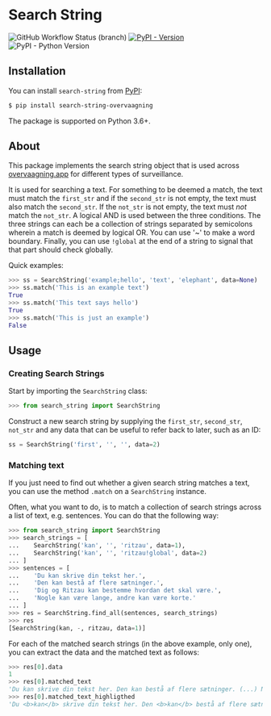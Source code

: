 # Search String

![GitHub Workflow Status (branch)](https://github.com/kaas-mulvad/search-string/workflows/CI/badge.svg)
[![PyPI - Version](https://img.shields.io/pypi/v/search-string)][pypi]
![PyPI - Python Version](https://img.shields.io/pypi/pyversions/search-string)

## Installation

You can install `search-string` from [PyPI][pypi]:

```bash
$ pip install search-string-overvaagning
```

The package is supported on Python 3.6+.

## About

This package implements the search string object that is used across [overvaagning.app](https://overvaagning.app/) for different types of surveillance.

It is used for searching a text. For something to be deemed a match, the text must match the `first_str` and if the `second_str` is not empty, the text must also match the `second_str`. If the `not_str` is not empty, the text must *not* match the `not_str`. A logical AND is used between the three conditions. The three strings can each be a collection of strings separated by semicolons wherein a match is deemed by logical OR. You can use '~' to make a word boundary. Finally, you can use `!global` at the end of a string to signal that that part should check globally.

Quick examples:

```python
>>> ss = SearchString('example;hello', 'text', 'elephant', data=None)
>>> ss.match('This is an example text')
True
>>> ss.match('This text says hello')
True
>>> ss.match('This is just an example')
False
```


## Usage


### Creating Search Strings

Start by importing the `SearchString` class:

```python
>>> from search_string import SearchString
```

Construct a new search string by supplying the `first_str`, `second_str`, `not_str` and any data that can be useful to refer back to later, such as an ID:

```python
ss = SearchString('first', '', '', data=2)
```

### Matching text

If you just need to find out whether a given search string matches a text, you can use the method `.match` on a `SearchString` instance.

Often, what you want to do, is to match a collection of search strings across a list of text, e.g. sentences. You can do that the following way:

```python
>>> from search_string import SearchString
>>> search_strings = [
...    SearchString('kan', '', 'ritzau', data=1),
...    SearchString('kan', '', 'ritzau!global', data=2)
... ]
>>> sentences = [
...    'Du kan skrive din tekst her.',
...    'Den kan bestå af flere sætninger.',
...    'Dig og Ritzau kan bestemme hvordan det skal være.',
...    'Nogle kan være lange, andre kan være korte.'
... ]
>>> res = SearchString.find_all(sentences, search_strings)
>>> res
[SearchString(kan, -, ritzau, data=1)]
```

For each of the matched search strings (in the above example, only one), you can extract the data and the matched text as follows:

```python
>>> res[0].data
1
>>> res[0].matched_text
'Du kan skrive din tekst her. Den kan bestå af flere sætninger. (...) Nogle kan være lange, andre kan være korte.'
>>> res[0].matched_text_highligthed
'Du <b>kan</b> skrive din tekst her. Den <b>kan</b> bestå af flere sætninger. (...) Nogle <b>kan</b> være lange, andre <b>kan</b> være korte.'
```


[pypi]: https://pypi.org/project/search-string/
[issues]: https://github.com/kaas-mulvad/search-string/issues
[release]: https://github.com/kaas-mulvad/search-string/releases/latest
